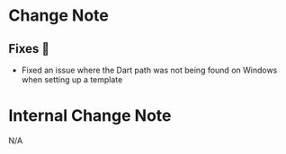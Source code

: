 <!-- markdownlint-disable MD041 -->

# Change Note

## Fixes 🐞

- Fixed an issue where the Dart path was not being found on Windows when setting up a template

# Internal Change Note

N/A
